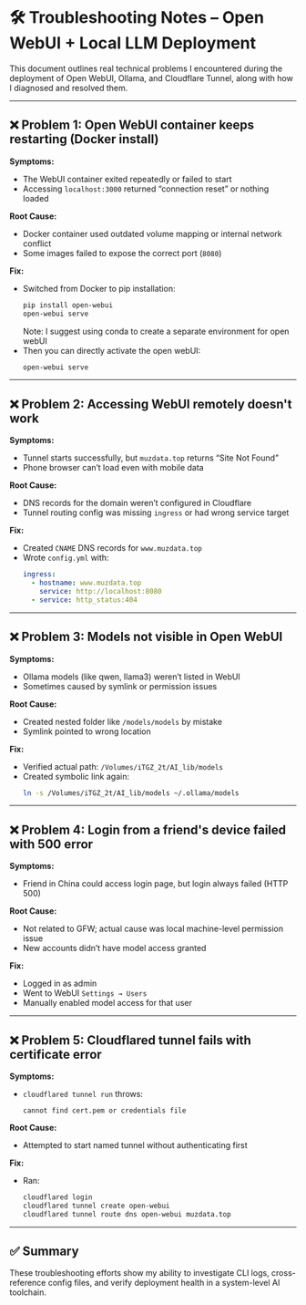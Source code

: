 # 🛠 Troubleshooting Notes – Open WebUI + Local LLM Deployment

This document outlines real technical problems I encountered during the deployment of Open WebUI, Ollama, and Cloudflare Tunnel, along with how I diagnosed and resolved them.

---

## ❌ Problem 1: Open WebUI container keeps restarting (Docker install)

**Symptoms:**  
- The WebUI container exited repeatedly or failed to start  
- Accessing `localhost:3000` returned “connection reset” or nothing loaded

**Root Cause:**  
- Docker container used outdated volume mapping or internal network conflict  
- Some images failed to expose the correct port (`8080`)

**Fix:**  
- Switched from Docker to pip installation:
  ```bash
  pip install open-webui
  open-webui serve
  ```
  Note: I suggest using conda to create a separate environment for open webUI
- Then you can directly activate the open webUI:
  ```bash
  open-webui serve
  ```

---

## ❌ Problem 2: Accessing WebUI remotely doesn't work

**Symptoms:**  
- Tunnel starts successfully, but `muzdata.top` returns “Site Not Found”  
- Phone browser can’t load even with mobile data

**Root Cause:**  
- DNS records for the domain weren’t configured in Cloudflare  
- Tunnel routing config was missing `ingress` or had wrong service target

**Fix:**  
- Created `CNAME` DNS records for `www.muzdata.top`  
- Wrote `config.yml` with:
  ```yaml
  ingress:
    - hostname: www.muzdata.top
      service: http://localhost:8080
    - service: http_status:404
  ```

---

## ❌ Problem 3: Models not visible in Open WebUI

**Symptoms:**  
- Ollama models (like qwen, llama3) weren’t listed in WebUI  
- Sometimes caused by symlink or permission issues

**Root Cause:**  
- Created nested folder like `/models/models` by mistake  
- Symlink pointed to wrong location

**Fix:**  
- Verified actual path: `/Volumes/iTGZ_2t/AI_lib/models`  
- Created symbolic link again:
  ```bash
  ln -s /Volumes/iTGZ_2t/AI_lib/models ~/.ollama/models
  ```

---

## ❌ Problem 4: Login from a friend's device failed with 500 error

**Symptoms:**  
- Friend in China could access login page, but login always failed (HTTP 500)

**Root Cause:**  
- Not related to GFW; actual cause was local machine-level permission issue  
- New accounts didn’t have model access granted

**Fix:**  
- Logged in as admin  
- Went to WebUI `Settings → Users`  
- Manually enabled model access for that user

---

## ❌ Problem 5: Cloudflared tunnel fails with certificate error

**Symptoms:**  
- `cloudflared tunnel run` throws:
  ```
  cannot find cert.pem or credentials file
  ```

**Root Cause:**  
- Attempted to start named tunnel without authenticating first

**Fix:**  
- Ran:
  ```bash
  cloudflared login
  cloudflared tunnel create open-webui
  cloudflared tunnel route dns open-webui muzdata.top
  ```

---

## ✅ Summary

These troubleshooting efforts show my ability to investigate CLI logs, cross-reference config files, and verify deployment health in a system-level AI toolchain.
